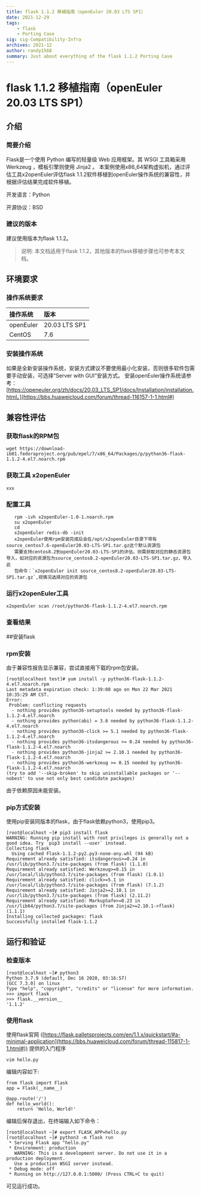 ```yaml
---
title: flask 1.1.2 移植指南（openEuler 20.03 LTS SP1）
date: 2021-12-29
tags: 
    - flask
    - Porting Case
sig: sig-Compatibility-Infra
archives: 2021-12
author: randy1568
summary: Just about everything of the flask 1.1.2 Porting Case
---
```


# flask 1.1.2 移植指南（openEuler 20.03 LTS SP1）



## 介绍

### 简要介绍

Flask是一个使用 Python 编写的轻量级 Web 应用框架。其 WSGI 工具箱采用 Werkzeug ，模板引擎则使用 Jinja2 。
本案例使用x86_64架构虚拟机，通过评估工具x2openEuler评估flask 1.1.2软件移植到openEuler操作系统的兼容性，并根据评估结果完成软件移植。

开发语言：Python

开源协议：BSD

### 建议的版本

建议使用版本为flask 1.1.2。

> 说明:
> 本文档适用于flask 1.1.2，其他版本的flask移植步骤也可参考本文档。

## 环境要求

### 操作系统要求

| 操作系统  | 版本          |
| :-------- | :------------ |
| openEuler | 20.03 LTS SP1 |
| CentOS    | 7.6           |

### 安装操作系统

如果是全新安装操作系统，安装方式建议不要使用最小化安装，否则很多软件包需要手动安装，可选择“Server with GUI”安装方式。
安装openEuler操作系统请参考：[https://openeuler.org/zh/docs/20.03_LTS_SP1/docs/Installation/installation.html。](https://bbs.huaweicloud.com/forum/thread-116157-1-1.html#)

## 兼容性评估

### 获取flask的RPM包

```
wget https://download-ib01.fedoraproject.org/pub/epel/7/x86_64/Packages/p/python36-flask-1.1.2-4.el7.noarch.rpm
```

### 获取工具 x2openEuler

```
xxx
```

### 配置工具

```
   rpm -ivh x2openEuler-1.0-1.noarch.rpm
   su x2openEuler
   cd 
   x2openEuler redis-db -init       
   x2openEuler使用rpm安装完成后会在/opt/x2openEuler目录下带有source_centos7.6-openEuler20.03-LTS-SP1.tar.gz这个默认资源包
   需要支持centos8.2到openEuler20.03-LTS-SP1的评估，则需获取对应的静态资源包导入，如对应的资源包为source_centos8.2-openEuler20.03-LTS-SP1.tar.gz，导入此                
   包命令：`x2openEuler init source_centos8.2-openEuler20.03-LTS-SP1.tar.gz`,视情况选择对应的资源包
```

### 运行x2openEuler工具

```
x2openEuler scan /root/python36-flask-1.1.2-4.el7.noarch.rpm
```

### 查看结果

##安装flask

### rpm安装

由于兼容性报告显示兼容，尝试直接用下载的rpm包安装。

```
[root@localhost test]# yum install -y python36-flask-1.1.2-4.el7.noarch.rpm
Last metadata expiration check: 1:39:08 ago on Mon 22 Mar 2021 10:35:29 AM CST.
Error:
 Problem: conflicting requests
  - nothing provides python36-setuptools needed by python36-flask-1.1.2-4.el7.noarch
  - nothing provides python(abi) = 3.6 needed by python36-flask-1.1.2-4.el7.noarch
  - nothing provides python36-click >= 5.1 needed by python36-flask-1.1.2-4.el7.noarch
  - nothing provides python36-itsdangerous >= 0.24 needed by python36-flask-1.1.2-4.el7.noarch
  - nothing provides python36-jinja2 >= 2.10.1 needed by python36-flask-1.1.2-4.el7.noarch
  - nothing provides python36-werkzeug >= 0.15 needed by python36-flask-1.1.2-4.el7.noarch
(try to add '--skip-broken' to skip uninstallable packages or '--nobest' to use not only best candidate packages)
```

由于依赖原因未能安装。

### pip方式安装

使用pip安装同版本的flask，由于flask依赖python3，使用pip3。

```
[root@localhost ~]# pip3 install flask
WARNING: Running pip install with root privileges is generally not a good idea. Try `pip3 install --user` instead.
Collecting flask
  Using cached Flask-1.1.2-py2.py3-none-any.whl (94 kB)
Requirement already satisfied: itsdangerous>=0.24 in /usr/lib/python3.7/site-packages (from flask) (1.1.0)
Requirement already satisfied: Werkzeug>=0.15 in /usr/local/lib/python3.7/site-packages (from flask) (1.0.1)
Requirement already satisfied: click>=5.1 in /usr/local/lib/python3.7/site-packages (from flask) (7.1.2)
Requirement already satisfied: Jinja2>=2.10.1 in /usr/lib/python3.7/site-packages (from flask) (2.11.2)
Requirement already satisfied: MarkupSafe>=0.23 in /usr/lib64/python3.7/site-packages (from Jinja2>=2.10.1->flask) (1.1.1)
Installing collected packages: flask
Successfully installed flask-1.1.2
```

## 运行和验证

### 检查版本

```
[root@localhost ~]# python3
Python 3.7.9 (default, Dec 16 2020, 03:16:57)
[GCC 7.3.0] on linux
Type "help", "copyright", "credits" or "license" for more information.
>>> import flask
>>> flask.__version__
'1.1.2'
```

### 使用flask

使用flask官网 ([https://flask.palletsprojects.com/en/1.1.x/quickstart/#a-minimal-application](https://bbs.huaweicloud.com/forum/thread-115817-1-1.html#)) 提供的入门程序

```
vim hello.py
```

编辑内容如下:

```
from flask import Flask
app = Flask(__name__)

@app.route('/')
def hello_world():
    return 'Hello, World!'
```

编辑后保存退出，在终端输入如下命令：

```
[root@localhost ~]# export FLASK_APP=hello.py
[root@localhost ~]# python3 -m flask run
 * Serving Flask app "hello.py"
 * Environment: production
   WARNING: This is a development server. Do not use it in a production deployment.
   Use a production WSGI server instead.
 * Debug mode: off
 * Running on http://127.0.0.1:5000/ (Press CTRL+C to quit)
```

可见运行成功。